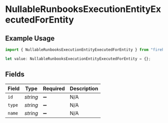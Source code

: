 # NullableRunbooksExecutionEntityExecutedForEntity

## Example Usage

```typescript
import { NullableRunbooksExecutionEntityExecutedForEntity } from "firehydrant-typescript-sdk/models/components";

let value: NullableRunbooksExecutionEntityExecutedForEntity = {};
```

## Fields

| Field              | Type               | Required           | Description        |
| ------------------ | ------------------ | ------------------ | ------------------ |
| `id`               | *string*           | :heavy_minus_sign: | N/A                |
| `type`             | *string*           | :heavy_minus_sign: | N/A                |
| `name`             | *string*           | :heavy_minus_sign: | N/A                |